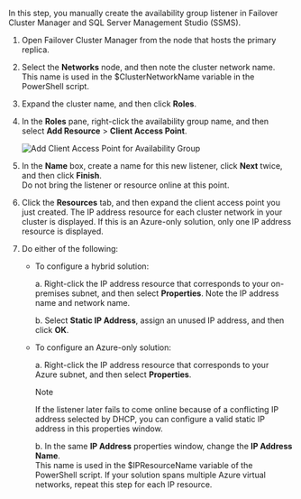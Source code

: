 In this step, you manually create the availability group listener in Failover Cluster Manager and SQL Server Management Studio (SSMS).

1. Open Failover Cluster Manager from the node that hosts the primary replica.

2. Select the **Networks** node, and then note the cluster network name. This name is used in the $ClusterNetworkName variable in the PowerShell script.

3. Expand the cluster name, and then click **Roles**.

4. In the **Roles** pane, right-click the availability group name, and then select **Add Resource** > **Client Access Point**.
   
    ![Add Client Access Point for Availability Group](./media/virtual-machines-sql-server-configure-alwayson-availability-group-listener/IC678769.gif)

5. In the **Name** box, create a name for this new listener, click **Next** twice, and then click **Finish**.  
    Do not bring the listener or resource online at this point.

6. Click the **Resources** tab, and then expand the client access point you just created. 
    The IP address resource for each cluster network in your cluster is displayed. If this is an Azure-only solution, only one IP address resource is displayed.

7. Do either of the following:
   
   * To configure a hybrid solution:
     
        a. Right-click the IP address resource that corresponds to your on-premises subnet, and then select **Properties**. Note the IP address name and network name.
   
        b. Select **Static IP Address**, assign an unused IP address, and then click **OK**.
 
   * To configure an Azure-only solution:

        a. Right-click the IP address resource that corresponds to your Azure subnet, and then select **Properties**.
       
       > [!NOTE]
       > If the listener later fails to come online because of a conflicting IP address selected by DHCP, you can configure a valid static IP address in this properties window.
       > 
       > 

       b. In the same **IP Address** properties window, change the **IP Address Name**.  
        This name is used in the $IPResourceName variable of the PowerShell script. If your solution spans multiple Azure virtual networks, repeat this step for each IP resource.

